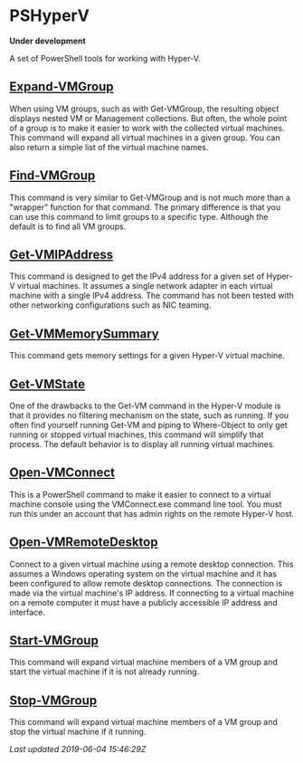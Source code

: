# PSHyperV

**Under development**

A set of PowerShell tools for working with Hyper-V.

## [Expand-VMGroup](docs\Expand-VMGroup.md)

When using VM groups, such as with Get-VMGroup, the resulting object displays nested VM or Management collections. But
often, the whole point of a group is to make it easier to work with the collected virtual machines. This command will
expand all virtual machines in a given group. You can also return a simple list of the virtual machine names.

## [Find-VMGroup](docs\Find-VMGroup.md)

This command is very similar to Get-VMGroup and is not much more than a "wrapper" function for that command. The
primary difference is that you can use this command to limit groups to a specific type. Although the default is to
find all VM groups.

## [Get-VMIPAddress](docs\Get-VMIPAddress.md)

This command is designed to get the IPv4 address for a given set of Hyper-V virtual machines. It assumes a single
network adapter in each virtual machine with a single IPv4 address. The command has not been tested with other
networking configurations such as NIC teaming.

## [Get-VMMemorySummary](docs\Get-VMMemorySummary.md)

This command gets memory settings for a given Hyper-V virtual machine.

## [Get-VMState](docs\Get-VMState.md)

One of the drawbacks to the Get-VM command in the Hyper-V module is that it provides no filtering mechanism on the
state, such as running. If you often find yourself running Get-VM and piping to Where-Object to only get running or
stopped virtual machines, this command will simplify that process. The default behavior is to display all running
virtual machines.

## [Open-VMConnect](docs\Open-VMConnect.md)

This is a PowerShell command to make it easier to connect to a virtual machine console using the VMConnect.exe command
line tool. You must run this under an account that has admin rights on the remote Hyper-V host.

## [Open-VMRemoteDesktop](docs\Open-VMRemoteDesktop.md)

Connect to a given virtual machine using a remote desktop connection. This assumes a Windows operating system on the
virtual machine and it has been configured to allow remote desktop connections. The connection is made via the virtual
machine's IP address. If connecting to a virtual machine on a remote computer it must have a publicly accessible IP
address and interface.

## [Start-VMGroup](docs\Start-VMGroup.md)

This command will expand virtual machine members of a VM group and start the virtual machine if it is not already
running.

## [Stop-VMGroup](docs\Stop-VMGroup.md)

This command will expand virtual machine members of a VM group and stop the virtual machine if it running.

_Last updated 2019-06-04 15:46:29Z_